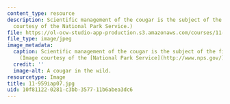 ```yaml
---
content_type: resource
description: Scientific management of the cougar is the subject of the first lecture.(Image
  courtesy of the National Park Service.)
file: https://ol-ocw-studio-app-production.s3.amazonaws.com/courses/11-959-reforming-natural-resources-governance-failings-of-scientific-rationalism-and-alternatives-for-building-common-ground-january-iap-2007/10f811220281c3bb357711b6abea3dc6_11-959iap07.jpg
file_type: image/jpeg
image_metadata:
  caption: Scientific management of the cougar is the subject of the first lecture.
    (Image courtesy of the [National Park Service](http://www.nps.gov/).)
  credit: ''
  image-alt: A cougar in the wild.
resourcetype: Image
title: 11-959iap07.jpg
uid: 10f81122-0281-c3bb-3577-11b6abea3dc6
---
```

